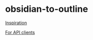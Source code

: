 # obsidian-to-outline

[Inspiration](https://github.com/jaypyles/obsidian-to-bookstack)

[For API clients](https://github.com/openapi-generators/openapi-python-client)